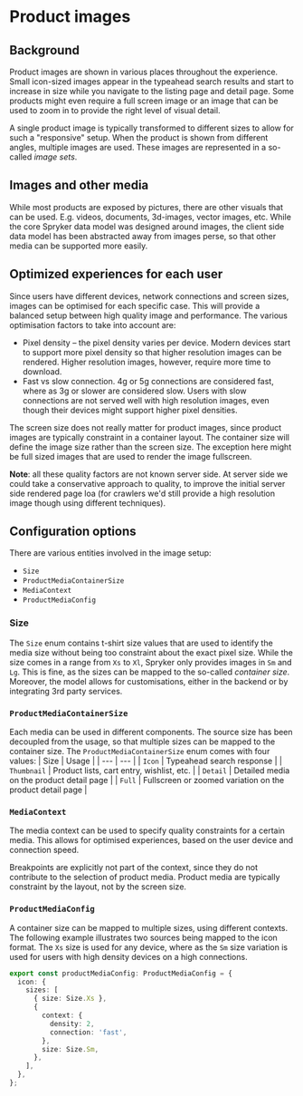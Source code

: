 # Product images

## Background

Product images are shown in various places throughout the experience. Small icon-sized images appear in the typeahead search results and start to increase in size while you navigate to the listing page and detail page. Some products might even require a full screen image or an image that can be used to zoom in to provide the right level of visual detail.

A single product image is typically transformed to different sizes to allow for such a "responsive" setup. When the product is shown from different angles, multiple images are used. These images are represented in a so-called _image sets_.

## Images and other media

While most products are exposed by pictures, there are other visuals that can be used. E.g. videos, documents, 3d-images, vector images, etc. While the core Spryker data model was designed around images, the client side data model has been abstracted away from images perse, so that other media can be supported more easily.

## Optimized experiences for each user

Since users have different devices, network connections and screen sizes, images can be optimised for each specific case. This will provide a balanced setup between high quality image and performance. The various optimisation factors to take into account are:

- Pixel density – the pixel density varies per device. Modern devices start to support more pixel density so that higher resolution images can be rendered. Higher resolution images, however, require more time to download.
- Fast vs slow connection. 4g or 5g connections are considered fast, where as 3g or slower are considered slow. Users with slow connections are not served well with high resolution images, even though their devices might support higher pixel densities.

The screen size does not really matter for product images, since product images are typically constraint in a container layout. The container size will define the image size rather than the screen size. The exception here might be full sized images that are used to render the image fullscreen.

**Note**: all these quality factors are not known server side. At server side we could take a conservative approach to quality, to improve the initial server side rendered page loa (for crawlers we'd still provide a high resolution image though using different techniques).

## Configuration options

There are various entities involved in the image setup:

- `Size`
- `ProductMediaContainerSize`
- `MediaContext`
- `ProductMediaConfig`

### Size

The `Size` enum contains t-shirt size values that are used to identify the media size without being too constraint about the exact pixel size. While the size comes in a range from `Xs` to `Xl`, Spryker only provides images in `Sm` and `Lg`. This is fine, as the sizes can be mapped to the so-called _container size_. Moreover, the model allows for customisations, either in the backend or by integrating 3rd party services.

### `ProductMediaContainerSize`

Each media can be used in different components. The source size has been decoupled from the usage, so that multiple sizes can be mapped to the container size. The `ProductMediaContainerSize` enum comes with four values:
| Size | Usage |
| --- | --- |
| `Icon` | Typeahead search response |
| `Thumbnail` | Product lists, cart entry, wishlist, etc. |
| `Detail` | Detailed media on the product detail page |
| `Full` | Fullscreen or zoomed variation on the product detail page |

### `MediaContext`

The media context can be used to specify quality constraints for a certain media. This allows for optimised experiences, based on the user device and connection speed.

Breakpoints are explicitly not part of the context, since they do not contribute to the selection of product media. Product media are typically constraint by the layout, not by the screen size.

### `ProductMediaConfig`

A container size can be mapped to multiple sizes, using different contexts. The following example illustrates two sources being mapped to the icon format. The `Xs` size is used for any device, where as the `Sm` size variation is used for users with high density devices on a high connections.

```ts
export const productMediaConfig: ProductMediaConfig = {
  icon: {
    sizes: [
      { size: Size.Xs },
      {
        context: {
          density: 2,
          connection: 'fast',
        },
        size: Size.Sm,
      },
    ],
  },
};
```
